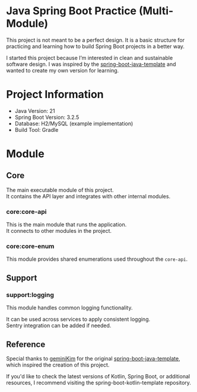 # Java Spring Boot Practice (Multi-Module)

This project is not meant to be a perfect design.
It is a basic structure for practicing and learning how to build Spring Boot projects in a better way.

I started this project because I’m interested in clean and sustainable software design.
I was inspired by the [spring-boot-java-template](https://github.com/team-dodn/spring-boot-java-template) and wanted to create my own version for learning.


# Project Information

* Java Version: 21
* Spring Boot Version: 3.2.5
* Database: H2/MySQL (example implementation)
* Build Tool: Gradle


# Module

## Core

The main executable module of this project.  
It contains the API layer and integrates with other internal modules.

### core:core-api

This is the main module that runs the application.  
It connects to other modules in the project.

### core:core-enum

This module provides shared enumerations used throughout the `core-api`.


## Support

### support:logging

This module handles common logging functionality.  

It can be used across services to apply consistent logging.  
Sentry integration can be added if needed.


## Reference

Special thanks to [geminiKim](https://github.com/geminiKim) for the original [spring-boot-java-template](https://github.com/team-dodn/spring-boot-java-template), which inspired the creation of this project.

If you'd like to check the latest versions of Kotlin, Spring Boot, or additional resources, I recommend visiting the spring-boot-kotlin-template repository.
